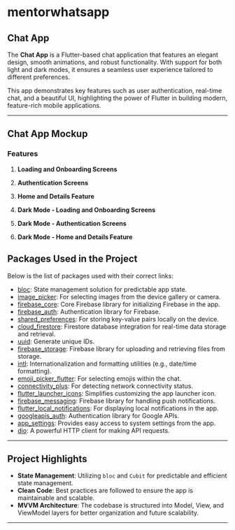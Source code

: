 # mentorwhatsapp

## Chat App  

The **Chat App** is a Flutter-based chat application that features an elegant design, smooth animations, and robust functionality. With support for both light and dark modes, it ensures a seamless user experience tailored to different preferences.  

This app demonstrates key features such as user authentication, real-time chat, and a beautiful UI, highlighting the power of Flutter in building modern, feature-rich mobile applications.  

---

## Chat App Mockup  

### Features  

1. **Loading and Onboarding Screens**  
  

2. **Authentication Screens**  

3. **Home and Details Feature**  

4. **Dark Mode - Loading and Onboarding Screens**  

5. **Dark Mode - Authentication Screens**  

6. **Dark Mode - Home and Details Feature**  


## Packages Used in the Project  

Below is the list of packages used with their correct links:  

- [bloc](https://pub.dev/packages/bloc): State management solution for predictable app state.  
- [image_picker](https://pub.dev/packages/image_picker): For selecting images from the device gallery or camera.  
- [firebase_core](https://pub.dev/packages/firebase_core): Core Firebase library for initializing Firebase in the app.  
- [firebase_auth](https://pub.dev/packages/firebase_auth): Authentication library for Firebase.  
- [shared_preferences](https://pub.dev/packages/shared_preferences): For storing key-value pairs locally on the device.  
- [cloud_firestore](https://pub.dev/packages/cloud_firestore): Firestore database integration for real-time data storage and retrieval.  
- [uuid](https://pub.dev/packages/uuid): Generate unique IDs.  
- [firebase_storage](https://pub.dev/packages/firebase_storage): Firebase library for uploading and retrieving files from storage.  
- [intl](https://pub.dev/packages/intl): Internationalization and formatting utilities (e.g., date/time formatting).  
- [emoji_picker_flutter](https://pub.dev/packages/emoji_picker_flutter): For selecting emojis within the chat.  
- [connectivity_plus](https://pub.dev/packages/connectivity_plus): For detecting network connectivity status.  
- [flutter_launcher_icons](https://pub.dev/packages/flutter_launcher_icons): Simplifies customizing the app launcher icon.  
- [firebase_messaging](https://pub.dev/packages/firebase_messaging): Firebase library for handling push notifications.  
- [flutter_local_notifications](https://pub.dev/packages/flutter_local_notifications): For displaying local notifications in the app.  
- [googleapis_auth](https://pub.dev/packages/googleapis_auth): Authentication library for Google APIs.  
- [app_settings](https://pub.dev/packages/app_settings): Provides easy access to system settings from the app.  
- [dio](https://pub.dev/packages/dio): A powerful HTTP client for making API requests.  

---

## Project Highlights  

- **State Management**: Utilizing `bloc` and `Cubit` for predictable and efficient state management.  
- **Clean Code**: Best practices are followed to ensure the app is maintainable and scalable.  
- **MVVM Architecture**: The codebase is structured into Model, View, and ViewModel layers for better organization and future scalability.  

---

